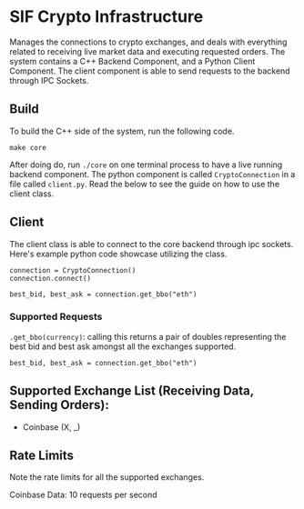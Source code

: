 # SIF Crypto Infrastructure

Manages the connections to crypto exchanges, and deals with everything related to receiving live market data and executing requested orders. The system contains a C++ Backend Component, and a Python Client Component. The client component is able to send requests to the backend through IPC Sockets.

## Build
To build the C++ side of the system, run the following code.
```
make core
```
After doing do, run `./core` on one terminal process to have a live running backend component. The python component is called `CryptoConnection` in a file called `client.py`. Read the below to see the guide on how to use the client class.

## Client
The client class is able to connect to the core backend through ipc sockets. Here's example python code showcase utilizing the class. 

```
connection = CryptoConnection()
connection.connect()

best_bid, best_ask = connection.get_bbo("eth")
```

### Supported Requests
`.get_bbo(currency)`: calling this returns a pair of doubles representing the best bid and best ask amongst all the exchanges supported.
```
best_bid, best_ask = connection.get_bbo("eth")
```


## Supported Exchange List (Receiving Data, Sending Orders):
- Coinbase (X, _)


## Rate Limits
Note the rate limits for all the supported exchanges.

Coinbase Data: 10 requests per second
